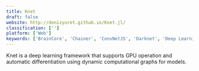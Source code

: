 ```yaml
---
title: Knet
draft: false 
website: http://denizyuret.github.io/Knet.jl/
classification: ['']
platform: ['Web']
keywords: ['BrainCore', 'Chainer', 'ConvNetJS', 'Darknet', 'Deep Learning Personas', 'DeepDetect', 'DeepPy', 'Deeplearning4j', 'Floyd', 'Keras', 'MLKit', 'Merlin', 'NVIDIA DIGITS', 'OpenCV', 'SHARK', 'Swift AI', 'TFlearn', 'Training Mule', 'mlpack']
---
```

Knet is a deep learning framework that supports GPU operation and automatic differentiation using dynamic computational graphs for models.
